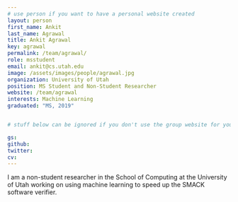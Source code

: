 ```yaml
---
# use person if you want to have a personal website created
layout: person
first_name: Ankit
last_name: Agrawal
title: Ankit Agrawal 
key: agrawal
permalink: /team/agrawal/
role: msstudent
email: ankit@cs.utah.edu
image: /assets/images/people/agrawal.jpg
organization: University of Utah
position: MS Student and Non-Student Researcher
website: /team/agrawal
interests: Machine Learning
graduated: "MS, 2019"


# stuff below can be ignored if you don't use the group website for your private website

gs:
github:
twitter:
cv:
---
```


I am a non-student researcher in the School of Computing at the University of
Utah working on using machine learning to speed up the SMACK software verifier.


